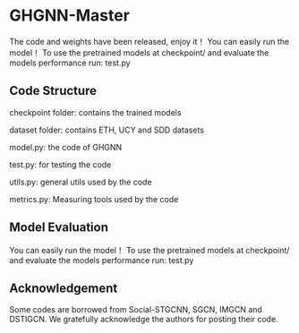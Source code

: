# GHGNN-Master

The code and weights have been released, enjoy it！ You can easily run the model！ To use the pretrained models at checkpoint/ and evaluate the models performance run:  test.py

## Code Structure
checkpoint folder: contains the trained models

dataset folder: contains ETH, UCY and SDD datasets

model.py: the code of GHGNN

test.py: for testing the code

utils.py: general utils used by the code

metrics.py: Measuring tools used by the code

## Model Evaluation
You can easily run the model！ To use the pretrained models at checkpoint/ and evaluate the models performance run:  test.py

## Acknowledgement
Some codes are borrowed from Social-STGCNN, SGCN, IMGCN and DSTIGCN. We gratefully acknowledge the authors for posting their code.
